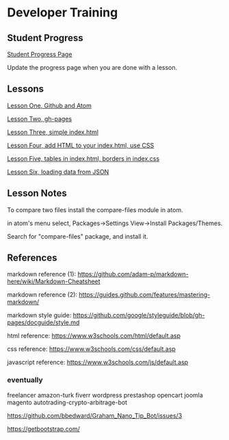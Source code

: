 # Developer Training

## Student Progress

[Student Progress Page](students.md)

Update the progress page when you are done with a lesson.

## Lessons

[Lesson One, Github and Atom](01-lesson.md)

[Lesson Two, gh-pages](02-lesson.md)

[Lesson Three, simple index.html](03-lesson.md)

[Lesson Four, add HTML to your index.html, use CSS](04-lesson.md)

[Lesson Five, tables in index.html, borders in index.css](05-lesson.md)

[Lesson Six, loading data from JSON](06-lesson.md)

## Lesson Notes

To compare two files install the compare-files module in atom.

in atom's menu select, Packages->Settings View->Install Packages/Themes.

Search for "compare-files" package, and install it.

## References

markdown reference (1): https://github.com/adam-p/markdown-here/wiki/Markdown-Cheatsheet

markdown reference (2): https://guides.github.com/features/mastering-markdown/

markdown style guide: https://github.com/google/styleguide/blob/gh-pages/docguide/style.md

html reference: https://www.w3schools.com/html/default.asp

css reference: https://www.w3schools.com/css/default.asp

javascript reference: https://www.w3schools.com/js/default.asp

### eventually
freelancer amazon-turk fiverr wordpress prestashop opencart joomla magento autotrading-crypto-arbitrage-bot

https://github.com/bbedward/Graham_Nano_Tip_Bot/issues/3

https://getbootstrap.com/
